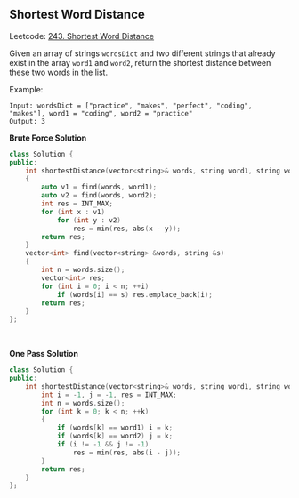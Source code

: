 ## Shortest Word Distance

Leetcode: [243. Shortest Word Distance](https://leetcode-cn.com/problems/shortest-word-distance/)

Given an array of strings `wordsDict` and two different strings that already exist in the array `word1` and `word2`, return the shortest distance between these two words in the list.

Example:

```
Input: wordsDict = ["practice", "makes", "perfect", "coding", "makes"], word1 = "coding", word2 = "practice"
Output: 3
```

**Brute Force Solution**

```cpp
class Solution {
public:
    int shortestDistance(vector<string>& words, string word1, string word2)
    {
        auto v1 = find(words, word1);
        auto v2 = find(words, word2);
        int res = INT_MAX;
        for (int x : v1)
            for (int y : v2)
                res = min(res, abs(x - y));
        return res;
    }
    vector<int> find(vector<string> &words, string &s)
    {
        int n = words.size();
        vector<int> res;
        for (int i = 0; i < n; ++i)
            if (words[i] == s) res.emplace_back(i);
        return res;
    }
};
```

<br/>

**One Pass Solution**

```cpp
class Solution {
public:
    int shortestDistance(vector<string>& words, string word1, string word2) {
        int i = -1, j = -1, res = INT_MAX;
        int n = words.size();
        for (int k = 0; k < n; ++k)
        {
            if (words[k] == word1) i = k;
            if (words[k] == word2) j = k;
            if (i != -1 && j != -1)
                res = min(res, abs(i - j));
        }
        return res;
    }
};
```